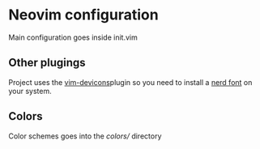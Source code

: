 # Neovim configuration

Main configuration goes inside init.vim

## Other plugings

Project uses the [vim-devicons](https://github.com/ryanoasis/vim-devicons)plugin so you need to install a [nerd font](https://github.com/ryanoasis/nerd-fonts#font-patcher) on your system.

## Colors
Color schemes goes into the _colors/_ directory

